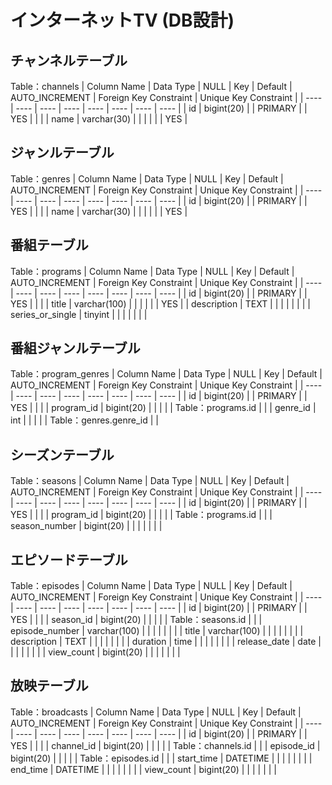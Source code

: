# インターネットTV (DB設計)

## チャンネルテーブル

  Table：channels <!-- チャンネルテーブル  -->
  | Column Name | Data Type | NULL | Key | Default | AUTO_INCREMENT | Foreign Key Constraint | Unique Key Constraint |
  | ---- | ---- | ---- | ---- | ---- | ---- | ---- | ---- |
  | id | bigint(20) | | PRIMARY | | YES | | |
  | name | varchar(30) | | | | | | YES |

## ジャンルテーブル

  Table：genres <!-- ジャンルテーブル  -->
  | Column Name | Data Type | NULL | Key | Default | AUTO_INCREMENT | Foreign Key Constraint | Unique Key Constraint |
  | ---- | ---- | ---- | ---- | ---- | ---- | ---- | ---- |
  | id | bigint(20) | | PRIMARY | | YES | | |
  | name | varchar(30) | | | | | | YES |

## 番組テーブル

  Table：programs <!-- 番組テーブル  -->
  | Column Name | Data Type | NULL | Key | Default | AUTO_INCREMENT | Foreign Key Constraint | Unique Key Constraint |
  | ---- | ---- | ---- | ---- | ---- | ---- | ---- | ---- |
  | id | bigint(20) | | PRIMARY | | YES | | |
  | title | varchar(100) | | | | | | YES |
  | description | TEXT | | | | | | |
  | series_or_single | tinyint | | | | | | |

## 番組ジャンルテーブル

  Table：program_genres  <!-- 番組ジャンルテーブル  -->
  | Column Name | Data Type | NULL | Key | Default | AUTO_INCREMENT | Foreign Key Constraint | Unique Key Constraint |
  | ---- | ---- | ---- | ---- | ---- | ---- | ---- | ---- |
  | id | bigint(20) | | PRIMARY | | YES | | |
  | program_id | bigint(20) | | | | | Table：programs.id | |
  | genre_id | int | | | | | Table：genres.genre_id | |

## シーズンテーブル

  Table：seasons <!-- シーズンテーブル  -->
  | Column Name | Data Type | NULL | Key | Default | AUTO_INCREMENT | Foreign Key Constraint | Unique Key Constraint |
  | ---- | ---- | ---- | ---- | ---- | ---- | ---- | ---- |
  | id | bigint(20) | | PRIMARY | | YES | | |
  | program_id | bigint(20) | | | | | Table：programs.id | |
  | season_number | bigint(20) | | | | |  | |

## エピソードテーブル

  Table：episodes <!-- エピソードテーブル  -->
  | Column Name | Data Type | NULL | Key | Default | AUTO_INCREMENT | Foreign Key Constraint | Unique Key Constraint |
  | ---- | ---- | ---- | ---- | ---- | ---- | ---- | ---- |
  | id | bigint(20) | | PRIMARY | | YES | | |
  | season_id | bigint(20) | | | | | Table：seasons.id | |
  | episode_number | varchar(100) | | | | |  | |
  | title | varchar(100) | | | | |  | |
  | description | TEXT | | | | |  | |
  | duration | time | | | | |  | |
  | release_date | date | | | | |  | |
  | view_count | bigint(20) | | | | |  | |

## 放映テーブル

  Table：broadcasts <!-- 放映テーブル  -->
  | Column Name | Data Type | NULL | Key | Default | AUTO_INCREMENT | Foreign Key Constraint | Unique Key Constraint |
  | ---- | ---- | ---- | ---- | ---- | ---- | ---- | ---- |
  | id | bigint(20) | | PRIMARY | | YES | | |
  | channel_id | bigint(20) | | | | | Table：channels.id | |
  | episode_id | bigint(20) | | | | | Table：episodes.id | |
  | start_time | DATETIME | | | | |  | |
  | end_time | DATETIME | | | | |  | |
  | view_count | bigint(20) | | | | |  | |
